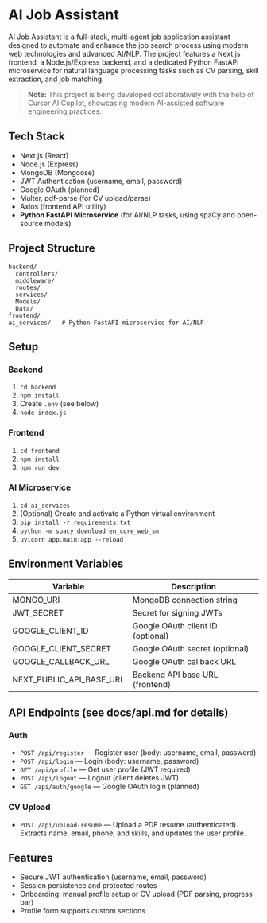 # AI Job Assistant

AI Job Assistant is a full-stack, multi-agent job application assistant designed to automate and enhance the job search process using modern web technologies and advanced AI/NLP. The project features a Next.js frontend, a Node.js/Express backend, and a dedicated Python FastAPI microservice for natural language processing tasks such as CV parsing, skill extraction, and job matching. 

> **Note:** This project is being developed collaboratively with the help of Cursor AI Copilot, showcasing modern AI-assisted software engineering practices.

## Tech Stack
- Next.js (React)
- Node.js (Express)
- MongoDB (Mongoose)
- JWT Authentication (username, email, password)
- Google OAuth (planned)
- Multer, pdf-parse (for CV upload/parse)
- Axios (frontend API utility)
- **Python FastAPI Microservice** (for AI/NLP tasks, using spaCy and open-source models)

## Project Structure
```
backend/
  controllers/
  middleware/
  routes/
  services/
  Models/
  Data/
frontend/
ai_services/   # Python FastAPI microservice for AI/NLP
```

## Setup

### Backend
1. `cd backend`
2. `npm install`
3. Create `.env` (see below)
4. `node index.js`

### Frontend
1. `cd frontend`
2. `npm install`
3. `npm run dev`

### AI Microservice
1. `cd ai_services`
2. (Optional) Create and activate a Python virtual environment
3. `pip install -r requirements.txt`
4. `python -m spacy download en_core_web_sm`
5. `uvicorn app.main:app --reload`

## Environment Variables

| Variable              | Description                        |
|-----------------------|------------------------------------|
| MONGO_URI             | MongoDB connection string          |
| JWT_SECRET            | Secret for signing JWTs            |
| GOOGLE_CLIENT_ID      | Google OAuth client ID (optional)  |
| GOOGLE_CLIENT_SECRET  | Google OAuth secret (optional)     |
| GOOGLE_CALLBACK_URL   | Google OAuth callback URL          |
| NEXT_PUBLIC_API_BASE_URL | Backend API base URL (frontend)  |

## API Endpoints (see docs/api.md for details)

### Auth
- `POST /api/register` — Register user (body: username, email, password)
- `POST /api/login` — Login (body: username, password)
- `GET /api/profile` — Get user profile (JWT required)
- `POST /api/logout` — Logout (client deletes JWT)
- `GET /api/auth/google` — Google OAuth login (planned)

### CV Upload
- `POST /api/upload-resume` — Upload a PDF resume (authenticated). Extracts name, email, phone, and skills, and updates the user profile.

## Features

- Secure JWT authentication (username, email, password)
- Session persistence and protected routes
- Onboarding: manual profile setup or CV upload (PDF parsing, progress bar)
- Profile form supports custom sections


